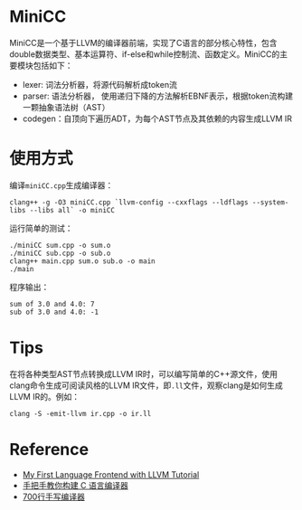 # MiniCC

MiniCC是一个基于LLVM的编译器前端，实现了C语言的部分核心特性，包含double数据类型、基本运算符、if-else和while控制流、函数定义。MiniCC的主要模块包括如下：
- lexer: 词法分析器，将源代码解析成token流
- parser: 语法分析器， 使用递归下降的方法解析EBNF表示，根据token流构建一颗抽象语法树（AST）
- codegen：自顶向下遍历ADT，为每个AST节点及其依赖的内容生成LLVM IR

# 使用方式

编译`miniCC.cpp`生成编译器：

```
clang++ -g -O3 miniCC.cpp `llvm-config --cxxflags --ldflags --system-libs --libs all` -o miniCC
```

运行简单的测试：

```
./miniCC sum.cpp -o sum.o
./miniCC sub.cpp -o sub.o
clang++ main.cpp sum.o sub.o -o main
./main
```

程序输出：

```
sum of 3.0 and 4.0: 7
sub of 3.0 and 4.0: -1
```

# Tips

在将各种类型AST节点转换成LLVM IR时，可以编写简单的C++源文件，使用clang命令生成可阅读风格的LLVM IR文件，即`.ll`文件，观察clang是如何生成LLVM IR的。例如：

```
clang -S -emit-llvm ir.cpp -o ir.ll
```

# Reference

- [My First Language Frontend with LLVM Tutorial](https://llvm.org/docs/tutorial/MyFirstLanguageFrontend/index.html)
- [手把手教你构建 C 语言编译器](https://lotabout.me/2015/write-a-C-interpreter-0/)
- [700行手写编译器](https://www.bilibili.com/video/BV1Kf4y1V783/?spm_id_from=333.337.search-card.all.click&vd_source=7dfb2f22bf18e191ca08edc109d9a452)
